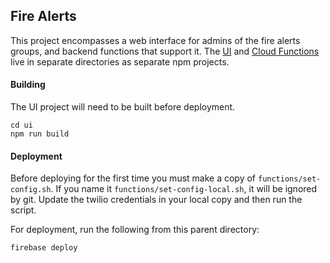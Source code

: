 ## Fire Alerts

This project encompasses a web interface for admins of the fire alerts groups, and backend functions that support it.
The [UI](ui) and [Cloud Functions](functions) live in separate directories as separate npm projects.

#### Building
The UI project will need to be built before deployment.
```
cd ui
npm run build
```

#### Deployment

Before deploying for the first time you must make a copy of `functions/set-config.sh`.
If you name it `functions/set-config-local.sh`, it will be ignored by git. Update
the twilio credentials in your local copy and then run the script.


For deployment, run the following from this parent directory:
```
firebase deploy
```
